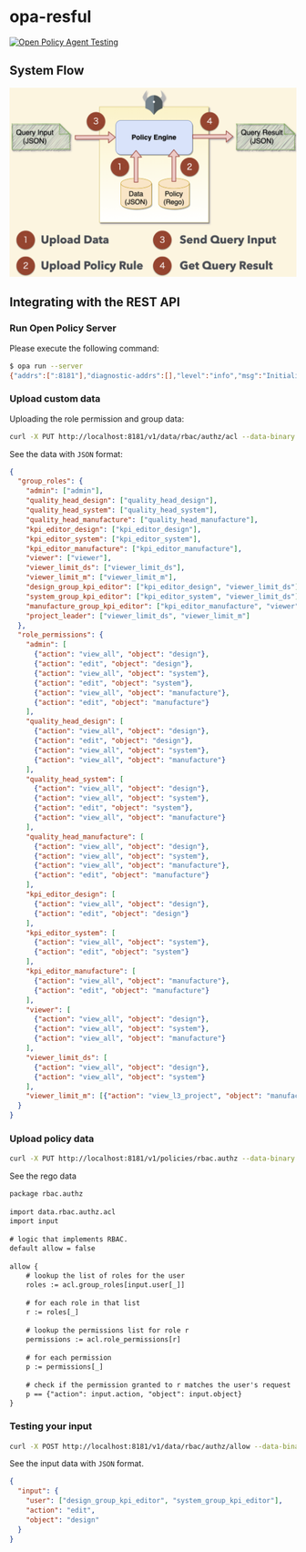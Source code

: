 # opa-resful

[![Open Policy Agent Testing](https://github.com/go-training/opa-restful/actions/workflows/opa.yml/badge.svg)](https://github.com/go-training/opa-restful/actions/workflows/opa.yml)

## System Flow

![flow](./images/flow.png)

## Integrating with the REST API

### Run Open Policy Server

Please execute the following command:

```sh
$ opa run --server
{"addrs":[":8181"],"diagnostic-addrs":[],"level":"info","msg":"Initializing server.","time":"2021-04-27T15:54:57+08:00"}
```

### Upload custom data

Uploading the role permission and group data:

```sh
curl -X PUT http://localhost:8181/v1/data/rbac/authz/acl --data-binary @data.json
```

See the data with `JSON` format:

[embedmd]:# (data.json)
```json
{
  "group_roles": {
    "admin": ["admin"],
    "quality_head_design": ["quality_head_design"],
    "quality_head_system": ["quality_head_system"],
    "quality_head_manufacture": ["quality_head_manufacture"],
    "kpi_editor_design": ["kpi_editor_design"],
    "kpi_editor_system": ["kpi_editor_system"],
    "kpi_editor_manufacture": ["kpi_editor_manufacture"],
    "viewer": ["viewer"],
    "viewer_limit_ds": ["viewer_limit_ds"],
    "viewer_limit_m": ["viewer_limit_m"],
    "design_group_kpi_editor": ["kpi_editor_design", "viewer_limit_ds"],
    "system_group_kpi_editor": ["kpi_editor_system", "viewer_limit_ds"],
    "manufacture_group_kpi_editor": ["kpi_editor_manufacture", "viewer"],
    "project_leader": ["viewer_limit_ds", "viewer_limit_m"]
  },
  "role_permissions": {
    "admin": [
      {"action": "view_all", "object": "design"},
      {"action": "edit", "object": "design"},
      {"action": "view_all", "object": "system"},
      {"action": "edit", "object": "system"},
      {"action": "view_all", "object": "manufacture"},
      {"action": "edit", "object": "manufacture"}
    ],
    "quality_head_design": [
      {"action": "view_all", "object": "design"},
      {"action": "edit", "object": "design"},
      {"action": "view_all", "object": "system"},
      {"action": "view_all", "object": "manufacture"}
    ],
    "quality_head_system": [
      {"action": "view_all", "object": "design"},
      {"action": "view_all", "object": "system"},
      {"action": "edit", "object": "system"},
      {"action": "view_all", "object": "manufacture"}
    ],
    "quality_head_manufacture": [
      {"action": "view_all", "object": "design"},
      {"action": "view_all", "object": "system"},
      {"action": "view_all", "object": "manufacture"},
      {"action": "edit", "object": "manufacture"}
    ],
    "kpi_editor_design": [
      {"action": "view_all", "object": "design"},
      {"action": "edit", "object": "design"}
    ],
    "kpi_editor_system": [
      {"action": "view_all", "object": "system"},
      {"action": "edit", "object": "system"}
    ],
    "kpi_editor_manufacture": [
      {"action": "view_all", "object": "manufacture"},
      {"action": "edit", "object": "manufacture"}
    ],
    "viewer": [
      {"action": "view_all", "object": "design"},
      {"action": "view_all", "object": "system"},
      {"action": "view_all", "object": "manufacture"}
    ],
    "viewer_limit_ds": [
      {"action": "view_all", "object": "design"},
      {"action": "view_all", "object": "system"}
    ],
    "viewer_limit_m": [{"action": "view_l3_project", "object": "manufacture"}]
  }
}
```

### Upload policy data

```sh
curl -X PUT http://localhost:8181/v1/policies/rbac.authz --data-binary @rbac.authz.rego
```

See the rego data

[embedmd]:# (rbac.authz.rego)
```rego
package rbac.authz

import data.rbac.authz.acl
import input

# logic that implements RBAC.
default allow = false

allow {
	# lookup the list of roles for the user
	roles := acl.group_roles[input.user[_]]

	# for each role in that list
	r := roles[_]

	# lookup the permissions list for role r
	permissions := acl.role_permissions[r]

	# for each permission
	p := permissions[_]

	# check if the permission granted to r matches the user's request
	p == {"action": input.action, "object": input.object}
}
```

### Testing your input

```sh
curl -X POST http://localhost:8181/v1/data/rbac/authz/allow --data-binary @input.json
```

See the input data with `JSON` format.

[embedmd]:# (input.json)
```json
{
  "input": {
    "user": ["design_group_kpi_editor", "system_group_kpi_editor"],
    "action": "edit",
    "object": "design"
  }
}
```
